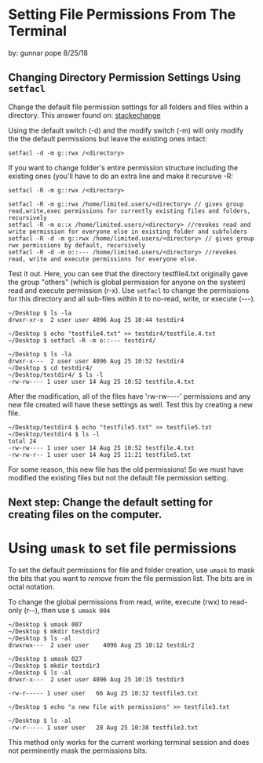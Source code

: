 # Setting File Permissions From The Terminal
by: gunnar pope 8/25/18

## Changing Directory Permission Settings Using `setfacl`
Change the default file permission settings for all folders and files within a directory. This answer found on: [stackechange](https://unix.stackexchange.com/questions/1314/how-to-set-default-file-permissions-for-all-folders-files-in-a-directory)


Using the default switch (-d) and the modify switch (-m) will only modify the the default permissions but leave the existing ones intact:
```
setfacl -d -m g::rwx /<directory>
```

If you want to change folder's entire permission structure including the existing ones (you'll have to do an extra line and make it recursive -R:
```
setfacl -R -m g::rwx /<directory>

setfacl -R -m g::rwx /home/limited.users/<directory> // gives group read,write,exec permissions for currently existing files and folders, recursively
setfacl -R -m o::x /home/limited.users/<directory> //revokes read and write permission for everyone else in existing folder and subfolders
setfacl -R -d -m g::rwx /home/limited.users/<directory> // gives group rwx permissions by default, recursively
setfacl -R -d -m o::--- /home/limited.users/<directory> //revokes read, write and execute permissions for everyone else.

```

Test it out. Here, you can see that the directory testfile4.txt originally gave the group "others" (which is global permission for anyone on the system) read and execute permission (r-x). Use `setfacl` to change the permissions for this directory and all sub-files within it to no-read, write, or execute (---).

```
~/Desktop $ ls -la
drwxr-xr-x  2 user user 4096 Aug 25 10:44 testdir4

~/Desktop $ echo "testfile4.txt" >> testdir4/testfile.4.txt
~/Desktop $ setfacl -R -m o::--- testdir4/

~/Desktop $ ls -la
drwxr-x---  2 user user 4096 Aug 25 10:52 testdir4
~/Desktop $ cd testdir4/
~/Desktop/testdir4/ $ ls -l
-rw-rw---- 1 user user 14 Aug 25 10:52 testfile.4.txt
```
After the modification, all of the files have 'rw-rw----' permissions and any new file created will have these settings as well. Test this by creating a new file.
```
~/Desktop/testdir4 $ echo "testfile5.txt" >> testfile5.txt
~/Desktop/testdir4 $ ls -l
total 24
-rw-rw---- 1 user user 14 Aug 25 10:52 testfile.4.txt
-rw-rw-r-- 1 user user 14 Aug 25 11:21 testfile5.txt

```

For some reason, this new file has the old permissions! So we must have modified the existing files but not the default file permission setting.

## Next step: Change the default setting for creating files on the computer.


# Using `umask` to set file permissions

To set the default permissions for file and folder creation, use `umask` to mask the bits that you want to *remove* from the file permission list. The bits are in octal notation.


To change the global permissions from read, write, execute (rwx) to read-only (r--), then use `$ umask 004`


```
~/Desktop $ umask 007
~/Desktop $ mkdir testdir2
~/Desktop $ ls -al
drwxrwx---  2 user user    4096 Aug 25 10:12 testdir2

~/Desktop $ umask 027
~/Desktop $ mkdir testdir3
~/Desktop $ ls -al
drwxr-x---  2 user user 4096 Aug 25 10:15 testdir3

-rw-r----- 1 user user   66 Aug 25 10:32 testfile3.txt

~/Desktop $ echo "a new file with permissions" >> testfile3.txt

~/Desktop $ ls -al
-rw-r----- 1 user user   28 Aug 25 10:38 testfile3.txt
```

This method only works for the current working terminal session and does not perminently mask the permissions bits.
